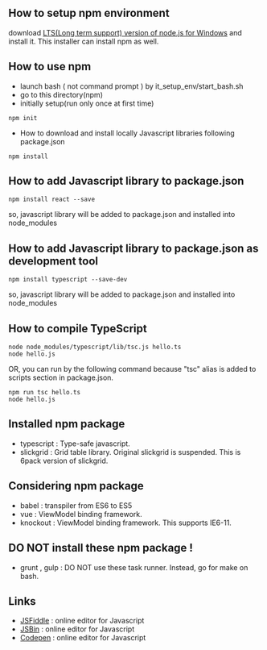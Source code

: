 How to setup npm environment
----------------------------

download [LTS(Long term support) version of node.js for Windows](https://nodejs.org/en/download/) and install it. This installer can install npm as well.

How to use npm
--------------

+ launch bash ( not command prompt ) by it_setup_env/start_bash.sh
+ go to this directory(npm)
+ initially setup(run only once at first time)
```
npm init
```
+ How to download and install locally Javascript libraries following package.json
```
npm install
```

How to add Javascript library to package.json
----------------------------------------------
```
npm install react --save
```
so, javascript library will be added to package.json and installed into node_modules


How to add Javascript library to package.json as development tool
-----------------------------------------------------------------
```
npm install typescript --save-dev
```
so, javascript library will be added to package.json and installed into node_modules

How to compile TypeScript
-------------------------
```
node node_modules/typescript/lib/tsc.js hello.ts
node hello.js
```
OR, you can run by the following command because "tsc" alias is added to scripts section in package.json.
```
npm run tsc hello.ts
node hello.js
```

Installed npm package
---------------------

+ typescript : Type-safe javascript.
+ slickgrid : Grid table library. Original slickgrid is suspended. This is 6pack version of slickgrid.

Considering npm package
-----------------------

+ babel : transpiler from ES6 to ES5
+ vue : ViewModel binding framework.
+ knockout : ViewModel binding framework. This supports IE6-11.

DO NOT install these npm package !
----------------------------------
+ grunt , gulp : DO NOT use these task runner. Instead, go for make on bash.

Links
-----
+ [JSFiddle](https://jsfiddle.net/fh5whLfd/) : online editor for Javascript
+ [JSBin](http://jsbin.com/rokimopuse/edit?html,js,console,output) : online editor for Javascript
+ [Codepen](http://codepen.io/anon/pen/dOGgeO) : online editor for Javascript

